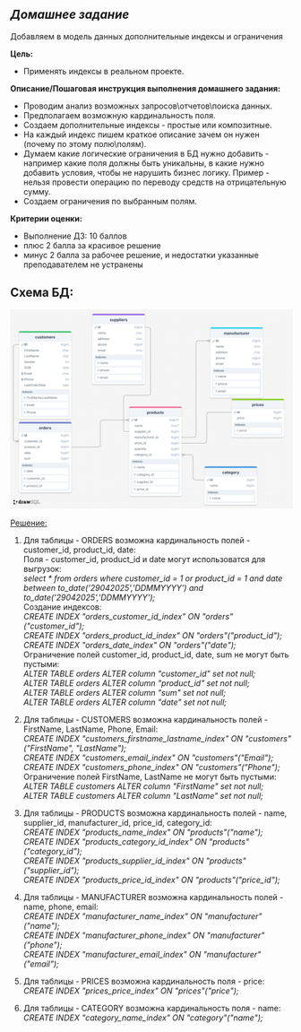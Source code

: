 ## *Домашнее задание*  
Добавляем в модель данных дополнительные индексы и ограничения

**Цель:**  
* Применять индексы в реальном проекте.


**Описание/Пошаговая инструкция выполнения домашнего задания:**  
* Проводим анализ возможных запросов\отчетов\поиска данных.
* Предполагаем возможную кардинальность поля.
* Создаем дополнительные индексы - простые или композитные.
* На каждый индекс пишем краткое описание зачем он нужен (почему по этому полю\полям).
* Думаем какие логические ограничения в БД нужно добавить - например какие поля должны быть уникальны, в какие нужно добавить условия, чтобы не нарушить бизнес логику. Пример - нельзя провести операцию по переводу средств на отрицательную сумму.
* Создаем ограничения по выбранным полям.


**Критерии оценки:**  
* Выполнение ДЗ: 10 баллов  
* плюс 2 балла за красивое решение  
* минус 2 балла за рабочее решение, и недостатки указанные преподавателем не устранены  

## **Схема БД:**
![sb_scheme](https://github.com/thornix/otus_dba/blob/main/hw2_dbms_components/drawSQL-image-export.png)

<u> Решение: </u>
1) Для таблицы - ORDERS возможна кардинальность полей - customer_id, product_id, date:  
Поля - customer_id, product_id и date могут использоватся для выгрузок:  
*select * from orders where customer_id = 1 or product_id = 1 and date between to_date('29042025','DDMMYYYY') and to_date('29042025','DDMMYYYY');*  
Создание индексов:     
*CREATE INDEX "orders_customer_id_index" ON "orders"("customer_id");*  
*CREATE INDEX "orders_product_id_index" ON "orders"("product_id");*    
*CREATE INDEX "orders_date_index" ON "orders"("date");*  
Ограничение полей customer_id, product_id, date, sum не могут быть пустыми:      
*ALTER TABLE orders ALTER column "customer_id" set not null;*        
*ALTER TABLE orders ALTER column "product_id" set not null;*  
*ALTER TABLE orders ALTER column "sum" set not null;*  
*ALTER TABLE orders ALTER column "date" set not null;*  

3) Для таблицы - CUSTOMERS возможна кардинальность полей - FirstName, LastName, Phone, Email:   
*CREATE INDEX "customers_firstname_lastname_index" ON "customers"("FirstName", "LastName");*  
*CREATE INDEX "customers_email_index" ON "customers"("Email");*  
*CREATE INDEX "customers_phone_index" ON "customers"("Phone");*  
Ограничение полей FirstName, LastName не могут быть пустыми:       
*ALTER TABLE customers ALTER column "FirstName" set not null;*      
*ALTER TABLE customers ALTER column "LastName" set not null;*

4) Для таблицы - PRODUCTS возможна кардинальность полей - name, supplier_id, manufacturer_id, price_id, category_id:  
*CREATE INDEX "products_name_index" ON "products"("name");*    
*CREATE INDEX "products_category_id_index" ON "products"("category_id");*    
*CREATE INDEX "products_supplier_id_index" ON "products"("supplier_id");*    
*CREATE INDEX "products_price_id_index" ON "products"("price_id");*  

5) Для таблицы - MANUFACTURER возможна кардинальность полей - name, phone, email:  
*CREATE INDEX "manufacturer_name_index" ON "manufacturer"("name");*   
*CREATE INDEX "manufacturer_phone_index" ON "manufacturer"("phone");*  
*CREATE INDEX "manufacturer_email_index" ON "manufacturer"("email");*

6) Для таблицы - PRICES возможна кардинальность поля - price:  
*CREATE INDEX "prices_price_index" ON "prices"("price");*

7) Для таблицы - CATEGORY возможна кардинальность поля - name:   
*CREATE INDEX "category_name_index" ON "category"("name");*  
  


